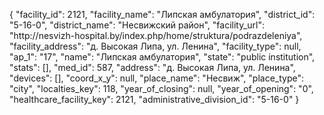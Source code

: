 {
    "facility_id": 2121,
    "facility_name": "Липская амбулатория",
    "district_id": "5-16-0",
    "district_name": "Несвижский район",
    "facility_url": "http:\/\/nesvizh-hospital.by\/index.php\/home\/struktura\/podrazdeleniya",
    "facility_address": "д. Высокая Липа, ул. Ленина",
    "facility_type": null,
    "ap_1": "17",
    "name": "Липская амбулатория",
    "state": "public institution",
    "stats": [],
    "med_id": 587,
    "address": "д. Высокая Липа, ул. Ленина",
    "devices": [],
    "coord_x_y": null,
    "place_name": "Несвиж",
    "place_type": "city",
    "localties_key": 118,
    "year_of_closing": null,
    "year_of_opening": "0",
    "healthcare_facility_key": 2121,
    "administrative_division_id": "5-16-0"
}